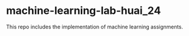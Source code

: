 # machine-learning-lab-huai_24
This repo includes the implementation of machine learning assignments.
